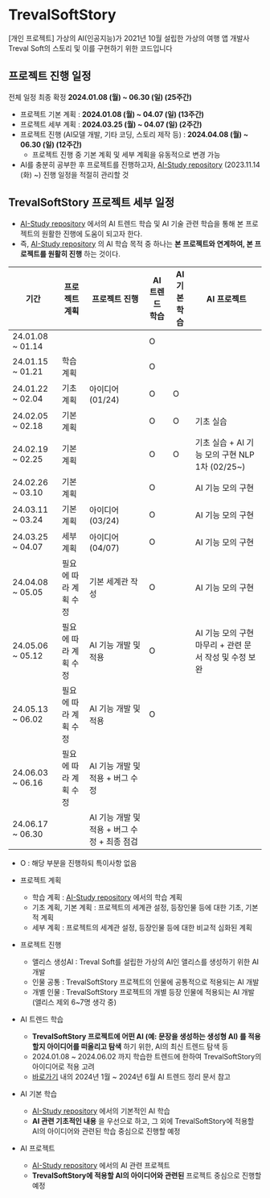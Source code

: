# TrevalSoftStory
[개인 프로젝트] 가상의 AI(인공지능)가 2021년 10월 설립한 가상의 여행 앱 개발사 Treval Soft의 스토리 및 이를 구현하기 위한 코드입니다

## 프로젝트 진행 일정
전체 일정 최종 확정 **2024.01.08 (월) ~ 06.30 (일) (25주간)**

* 프로젝트 기본 계획 : **2024.01.08 (월) ~ 04.07 (일) (13주간)**
* 프로젝트 세부 계획 : **2024.03.25 (월) ~ 04.07 (일) (2주간)**
* 프로젝트 진행 (AI모델 개발, 기타 코딩, 스토리 제작 등) : **2024.04.08 (월) ~ 06.30 (일) (12주간)**
  * 프로젝트 진행 중 기본 계획 및 세부 계획을 유동적으로 변경 가능
* AI를 충분히 공부한 후 프로젝트를 진행하고자, [AI-Study repository](https://github.com/WannaBeSuperteur/AI-Study) (2023.11.14 (화) ~) 진행 일정을 적절히 관리할 것

## TrevalSoftStory 프로젝트 세부 일정
* [AI-Study repository](https://github.com/WannaBeSuperteur/AI-Study) 에서의 AI 트렌드 학습 및 AI 기술 관련 학습을 통해 본 프로젝트의 원활한 진행에 도움이 되고자 한다.
* 즉, [AI-Study repository](https://github.com/WannaBeSuperteur/AI-Study) 의 AI 학습 목적 중 하나는 **본 프로젝트와 연계하여, 본 프로젝트를 원활히 진행** 하는 것이다.

|기간|프로젝트 계획|프로젝트 진행|AI 트렌드 학습|AI 기본 학습|AI 프로젝트|
|---|---|---|---|---|---|
|24.01.08 ~ 01.14|||O|||
|24.01.15 ~ 01.21|학습 계획||O|||
|24.01.22 ~ 02.04|기초 계획|아이디어 (01/24)|O|O||
|24.02.05 ~ 02.18|기본 계획||O|O|기초 실습|
|24.02.19 ~ 02.25|기본 계획||O|O|기초 실습 + AI 기능 모의 구현 NLP 1차 (02/25~)|
|24.02.26 ~ 03.10|기본 계획||O||AI 기능 모의 구현|
|24.03.11 ~ 03.24|기본 계획|아이디어 (03/24)|O||AI 기능 모의 구현|
|24.03.25 ~ 04.07|세부 계획|아이디어 (04/07)|O||AI 기능 모의 구현|
|24.04.08 ~ 05.05|필요에 따라 계획 수정|기본 세계관 작성|O||AI 기능 모의 구현|
|24.05.06 ~ 05.12|필요에 따라 계획 수정|AI 기능 개발 및 적용|O||AI 기능 모의 구현 마무리 + 관련 문서 작성 및 수정 보완|
|24.05.13 ~ 06.02|필요에 따라 계획 수정|AI 기능 개발 및 적용|O|||
|24.06.03 ~ 06.16|필요에 따라 계획 수정|AI 기능 개발 및 적용 + 버그 수정|||||
|24.06.17 ~ 06.30||AI 기능 개발 및 적용 + 버그 수정 + 최종 점검|||||
* O : 해당 부분을 진행하되 특이사항 없음

* 프로젝트 계획
  * 학습 계획 : [AI-Study repository](https://github.com/WannaBeSuperteur/AI-Study) 에서의 학습 계획
  * 기초 계획, 기본 계획 : 프로젝트의 세계관 설정, 등장인물 등에 대한 기초, 기본적 계획
  * 세부 계획 : 프로젝트의 세계관 설정, 등장인물 등에 대한 비교적 심화된 계획
 
* 프로젝트 진행
  * 앨리스 생성AI : Treval Soft를 설립한 가상의 AI인 앨리스를 생성하기 위한 AI 개발
  * 인물 공통 : TrevalSoftStory 프로젝트의 인물에 공통적으로 적용되는 AI 개발
  * 개별 인물 : TrevalSoftStory 프로젝트의 개별 등장 인물에 적용되는 AI 개발 (앨리스 제외 6~7명 생각 중)

* AI 트렌드 학습
  * **TrevalSoftStory 프로젝트에 어떤 AI (예: 문장을 생성하는 생성형 AI) 를 적용할지 아이디어를 떠올리고 탐색** 하기 위한, AI의 최신 트렌드 탐색 등
  * 2024.01.08 ~ 2024.06.02 까지 학습한 트렌드에 한하여 TrevalSoftStory의 아이디어로 적용 고려
  * [바로가기](https://github.com/WannaBeSuperteur/AI-study/tree/main/AI%20Trend) 내의 2024년 1월 ~ 2024년 6월 AI 트렌드 정리 문서 참고

* AI 기본 학습
  * [AI-Study repository](https://github.com/WannaBeSuperteur/AI-Study) 에서의 기본적인 AI 학습
  * **AI 관련 기초적인 내용** 을 우선으로 하고, 그 외에 TrevalSoftStory에 적용할 AI의 아이디어와 관련된 학습 중심으로 진행할 예정

* AI 프로젝트
  * [AI-Study repository](https://github.com/WannaBeSuperteur/AI-Study) 에서의 AI 관련 프로젝트
  * **TrevalSoftStory에 적용할 AI의 아이디어와 관련된** 프로젝트 중심으로 진행할 예정
